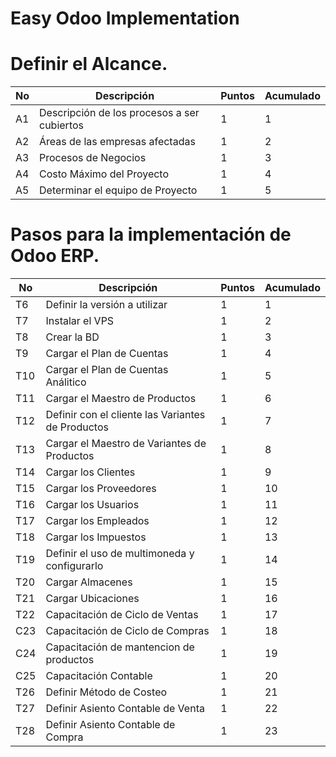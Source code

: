 
# Easy Odoo Implementation

# Definir el Alcance.
No | Descripción | Puntos | Acumulado
--- | --- | --- | ---
A1 | Descripción de los procesos a ser cubiertos | 1 | 1 |
A2 | Áreas de las empresas afectadas | 1 | 2 |
A3 | Procesos de Negocios | 1 | 3 |
A4 | Costo Máximo del Proyecto | 1 | 4 |
A5 | Determinar el equipo de Proyecto | 1 | 5 |

# Pasos para la implementación de Odoo ERP.

No | Descripción | Puntos | Acumulado
--- | --- | --- | ---
T6 | Definir la versión a utilizar | 1 | 1 |
T7 | Instalar el VPS | 1 | 2 |
T8 | Crear la BD | 1 | 3 |
T9 | Cargar el Plan de Cuentas | 1 | 4 |
T10 | Cargar el Plan de Cuentas Análitico | 1 | 5 |
T11 | Cargar el Maestro de Productos | 1 | 6 |
T12 | Definir con el cliente las Variantes de Productos | 1 | 7 |
T13 | Cargar el Maestro de Variantes de Productos | 1 | 8 |
T14 | Cargar los Clientes | 1 | 9 |
T15| Cargar los Proveedores | 1 | 10 |
T16| Cargar los Usuarios | 1 | 11 |
T17| Cargar los Empleados | 1 | 12 |
T18| Cargar los Impuestos | 1 | 13 |
T19| Definir el uso de multimoneda y configurarlo | 1 | 14 |
T20| Cargar Almacenes | 1 | 15 |
T21| Cargar Ubicaciones | 1 | 16 |
T22| Capacitación de Ciclo de Ventas| 1 | 17 |
C23| Capacitación de Ciclo de Compras| 1 | 18 |
C24| Capacitación de mantencion de productos| 1 | 19 |
C25| Capacitación Contable | 1 | 20 |
T26| Definir Método de Costeo | 1 | 21 |
T27| Definir Asiento Contable de Venta | 1 | 22 |
T28| Definir Asiento Contable de Compra | 1 | 23 |
